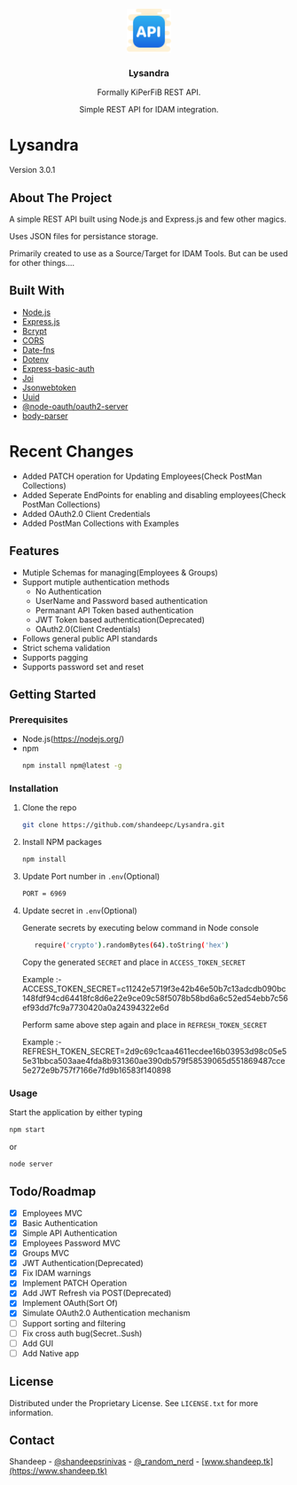 <br />
<div align="center">
  <a href="https://github.com/shandeepc/Lysandra">
    <img src="favicon.ico" alt="Logo" width="80" height="80">
  </a>

  <h3 align="center">Lysandra</h3>
  <p align="center">
    Formally KiPerFiB REST API.
  </p>
  <p align="center">
    Simple REST API for IDAM integration.
  </p>
</div>


# Lysandra

Version 3.0.1

## About The Project

A simple REST API built using Node.js and Express.js and few other magics.

Uses JSON files for persistance storage.

Primarily created to use as a Source/Target for IDAM Tools. But can be used for other things....

## Built With

* [Node.js](https://nodejs.org/)
* [Express.js](https://expressjs.com/)
* [Bcrypt](https://www.npmjs.com/package/bcrypt)
* [CORS](https://www.npmjs.com/package/cors)
* [Date-fns](https://www.npmjs.com/package/date-fns)
* [Dotenv](https://www.npmjs.com/package/dotenv)
* [Express-basic-auth](https://www.npmjs.com/package/express-basic-auth)
* [Joi](https://www.npmjs.com/package/joi)
* [Jsonwebtoken](https://www.npmjs.com/package/jsonwebtoken)
* [Uuid](https://www.npmjs.com/package/uuid)
* [@node-oauth/oauth2-server](https://www.npmjs.com/package/@node-oauth/oauth2-server)
* [body-parser](https://www.npmjs.com/package/body-parser)

# Recent Changes
* Added PATCH operation for Updating Employees(Check PostMan Collections)
* Added Seperate EndPoints for enabling and disabling employees(Check PostMan Collections)
* Added OAuth2.0 Client Credentials
* Added PostMan Collections with Examples

## Features
* Mutiple Schemas for managing(Employees & Groups)
* Support mutiple authentication methods
    * No Authentication
    * UserName and Password based authentication
    * Permanant API Token based authentication
    * JWT Token based authentication(Deprecated)
    * OAuth2.0(Client Credentials)
* Follows general public API standards
* Strict schema validation
* Supports pagging
* Supports password set and reset

## Getting Started

### Prerequisites

* Node.js(https://nodejs.org/)
* npm
  ```sh
  npm install npm@latest -g
  ```

### Installation

1. Clone the repo
   ```sh
   git clone https://github.com/shandeepc/Lysandra.git
   ```
3. Install NPM packages
   ```sh
   npm install
   ```
4. Update Port number in `.env`(Optional)
   ```sh
   PORT = 6969
   ```
5.  Update secret in `.env`(Optional)
      
      Generate secrets by executing below command in Node console
      ```sh
         require('crypto').randomBytes(64).toString('hex')
      ```
      Copy the generated `SECRET` and place in `ACCESS_TOKEN_SECRET`
   
      Example :-
      ACCESS_TOKEN_SECRET=c11242e5719f3e42b46e50b7c13adcdb090bc148fdf94cd64418fc8d6e22e9ce09c58f5078b58bd6a6c52ed54ebb7c56ef93dd7fc9a7730420a0a24394322e6d
    
      Perform same above step again and place in `REFRESH_TOKEN_SECRET`
   
      Example :-
      REFRESH_TOKEN_SECRET=2d9c69c1caa4611ecdee16b03953d98c05e55e31bbca503aae4fda8b931360ae390db579f58539065d551869487cce5e272e9b757f7166e7fd9b16583f140898

### Usage

Start the application by either typing
   ```sh
   npm start
   ```
or
   ```sh
   node server
   ```

## Todo/Roadmap

- [x] Employees MVC
- [x] Basic Authentication
- [x] Simple API Authentication
- [x] Employees Password MVC
- [x] Groups MVC
- [x] JWT Authentication(Deprecated)
- [x] Fix IDAM warnings
- [x] Implement PATCH Operation
- [x] Add JWT Refresh via POST(Deprecated)
- [x] Implement OAuth(Sort Of)
- [x] Simulate OAuth2.0 Authentication mechanism
- [ ] Support sorting and filtering
- [ ] Fix cross auth bug(Secret..Sush)
- [ ] Add GUI
- [ ] Add Native app

## License

Distributed under the Proprietary License. See `LICENSE.txt` for more information.

## Contact

Shandeep - [@shandeepsrinivas](https://www.linkedin.com/in/shandeepsrinivas/) - [@_random_nerd](https://www.instagram.com/_random_nerd) - [www.shandeep.tk](https://www.shandeep.tk)